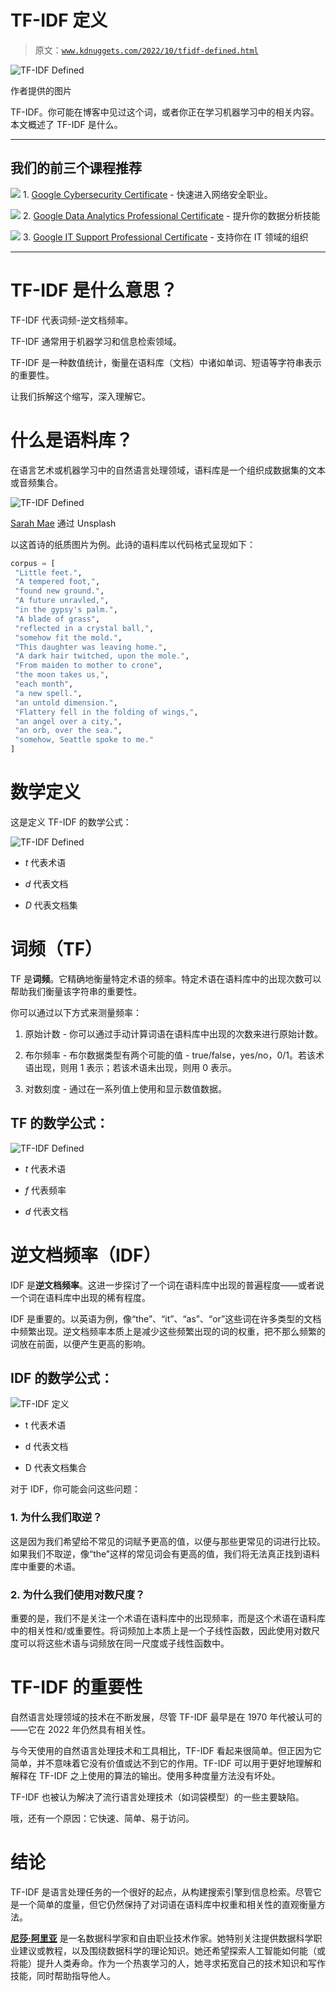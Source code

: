 # TF-IDF 定义

> 原文：[`www.kdnuggets.com/2022/10/tfidf-defined.html`](https://www.kdnuggets.com/2022/10/tfidf-defined.html)

![TF-IDF Defined](img/fb73667ba53c1f9d3369fa0f89714d31.png)

作者提供的图片

TF-IDF。你可能在博客中见过这个词，或者你正在学习机器学习中的相关内容。本文概述了 TF-IDF 是什么。

* * *

## 我们的前三个课程推荐

![](img/0244c01ba9267c002ef39d4907e0b8fb.png) 1\. [Google Cybersecurity Certificate](https://www.kdnuggets.com/google-cybersecurity) - 快速进入网络安全职业。

![](img/e225c49c3c91745821c8c0368bf04711.png) 2\. [Google Data Analytics Professional Certificate](https://www.kdnuggets.com/google-data-analytics) - 提升你的数据分析技能

![](img/0244c01ba9267c002ef39d4907e0b8fb.png) 3\. [Google IT Support Professional Certificate](https://www.kdnuggets.com/google-itsupport) - 支持你在 IT 领域的组织

* * *

# TF-IDF 是什么意思？

TF-IDF 代表词频-逆文档频率。

TF-IDF 通常用于机器学习和信息检索领域。

TF-IDF 是一种数值统计，衡量在语料库（文档）中诸如单词、短语等字符串表示的重要性。

让我们拆解这个缩写，深入理解它。

# 什么是语料库？

在语言艺术或机器学习中的自然语言处理领域，语料库是一个组织成数据集的文本或音频集合。

![TF-IDF Defined](img/0cc166b3a215d0dc85d115f1d12829f9.png)

[Sarah Mae](https://unsplash.com/@graystreet) 通过 Unsplash

以这首诗的纸质图片为例。此诗的语料库以代码格式呈现如下：

```py
corpus = [
 "Little feet.",
 "A tempered foot,",
 "found new ground.",
 "A future unravled,",
 "in the gypsy's palm.",
 "A blade of grass",
 "reflected in a crystal ball,",
 "somehow fit the mold.",
 "This daughter was leaving home.",
 "A dark hair twitched, upon the mole.",
 "From maiden to mother to crone",
 "the moon takes us,",
 "each month",
 "a new spell.",
 "an untold dimension.",
 "Flattery fell in the folding of wings,",
 "an angel over a city,",
 "an orb, over the sea.",
 "somehow, Seattle spoke to me."
]
```

# 数学定义

这是定义 TF-IDF 的数学公式：

![TF-IDF Defined](img/30880344f433c703828e0b46bbcaa8e5.png)

+   *t* 代表术语

+   *d* 代表文档

+   *D* 代表文档集

# 词频（TF）

TF 是**词频**。它精确地衡量特定术语的频率。特定术语在语料库中的出现次数可以帮助我们衡量该字符串的重要性。

你可以通过以下方式来测量频率：

1.  原始计数 - 你可以通过手动计算词语在语料库中出现的次数来进行原始计数。

1.  布尔频率 - 布尔数据类型有两个可能的值 - true/false，yes/no，0/1。若该术语出现，则用 1 表示；若该术语未出现，则用 0 表示。

1.  对数刻度 - 通过在一系列值上使用和显示数值数据。

## TF 的数学公式：

![TF-IDF Defined](img/3ec0fd7023fe19d99ca53bc87bcd8703.png)

+   *t* 代表术语

+   *f* 代表频率

+   *d* 代表文档

# 逆文档频率（IDF）

IDF 是**逆文档频率**。这进一步探讨了一个词在语料库中出现的普遍程度——或者说一个词在语料库中出现的稀有程度。

IDF 是重要的。以英语为例，像“the”、“it”、“as”、“or”这些词在许多类型的文档中频繁出现。逆文档频率本质上是减少这些频繁出现的词的权重，把不那么频繁的词放在前面，以便产生更高的影响。

## IDF 的数学公式：

![TF-IDF 定义](img/4c29f492a2acf4a330369e586966be85.png)

+   t 代表术语

+   d 代表文档

+   D 代表文档集合

对于 IDF，你可能会问这些问题：

### 1\. 为什么我们取逆？

这是因为我们希望给不常见的词赋予更高的值，以便与那些更常见的词进行比较。如果我们不取逆，像“the”这样的常见词会有更高的值，我们将无法真正找到语料库中重要的术语。

### 2\. 为什么我们使用对数尺度？

重要的是，我们不是关注一个术语在语料库中的出现频率，而是这个术语在语料库中的相关性和/或重要性。将词频加上本质上是一个子线性函数，因此使用对数尺度可以将这些术语与词频放在同一尺度或子线性函数中。

# TF-IDF 的重要性

自然语言处理领域的技术在不断发展，尽管 TF-IDF 最早是在 1970 年代被认可的——它在 2022 年仍然具有相关性。

与今天使用的自然语言处理技术和工具相比，TF-IDF 看起来很简单。但正因为它简单，并不意味着它没有价值或达不到它的作用。TF-IDF 可以用于更好地理解和解释在 TF-IDF 之上使用的算法的输出。使用多种度量方法没有坏处。

TF-IDF 也被认为解决了流行语言处理技术（如词袋模型）的一些主要缺陷。

哦，还有一个原因：它快速、简单、易于访问。

# 结论

TF-IDF 是语言处理任务的一个很好的起点，从构建搜索引擎到信息检索。尽管它是一个简单的度量，但它仍然保持了对词语在语料库中权重和相关性的直观衡量方法。

**[尼莎·阿里亚](https://www.linkedin.com/in/nisha-arya-ahmed/)** 是一名数据科学家和自由职业技术作家。她特别关注提供数据科学职业建议或教程，以及围绕数据科学的理论知识。她还希望探索人工智能如何能（或将能）提升人类寿命。作为一个热衷学习的人，她寻求拓宽自己的技术知识和写作技能，同时帮助指导他人。
